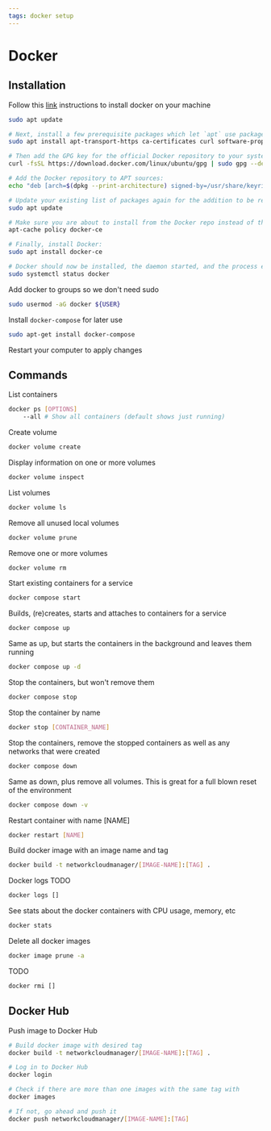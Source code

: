 ```yaml
---
tags: docker setup
---
```


# Docker
## Installation
Follow this [link](https://www.digitalocean.com/community/tutorials/how-to-install-and-use-docker-on-ubuntu-22-04) instructions to install docker on your machine
```bash
sudo apt update

# Next, install a few prerequisite packages which let `apt` use packages over HTTPS:
sudo apt install apt-transport-https ca-certificates curl software-properties-common

# Then add the GPG key for the official Docker repository to your system:
curl -fsSL https://download.docker.com/linux/ubuntu/gpg | sudo gpg --dearmor -o /usr/share/keyrings/docker-archive-keyring.gpg

# Add the Docker repository to APT sources:
echo "deb [arch=$(dpkg --print-architecture) signed-by=/usr/share/keyrings/docker-archive-keyring.gpg] https://download.docker.com/linux/ubuntu $(lsb_release -cs) stable" | sudo tee /etc/apt/sources.list.d/docker.list > /dev/null

# Update your existing list of packages again for the addition to be recognized:
sudo apt update

# Make sure you are about to install from the Docker repo instead of the default Ubuntu repo:
apt-cache policy docker-ce

# Finally, install Docker:
sudo apt install docker-ce

# Docker should now be installed, the daemon started, and the process enabled to start on boot. Check that it’s running:
sudo systemctl status docker
```

Add docker to groups so we don't need sudo
```bash
sudo usermod -aG docker ${USER}
```

Install `docker-compose` for later use
```bash
sudo apt-get install docker-compose
```

Restart your computer to apply changes

## Commands
List containers
```bash
docker ps [OPTIONS]
	--all # Show all containers (default shows just running)
```
Create volume
```bash
docker volume create
```
Display information on one or more volumes
```bash
docker volume inspect
```
List volumes
```bash
docker volume ls
```
Remove all unused local volumes
```bash
docker volume prune
```
Remove one or more volumes
```bash
docker volume rm
```
Start existing containers for a service
```bash
docker compose start
```
Builds, (re)creates, starts and attaches to containers for a service
```bash
docker compose up
```
Same as up, but starts the containers in the background and leaves them running
```bash
docker compose up -d
```
Stop the containers, but won't remove them
```bash
docker compose stop
```
Stop the container by name
```bash
docker stop [CONTAINER_NAME]
```
Stop the containers, remove the stopped containers as well as any networks that were created
```bash
docker compose down
```
Same as down, plus remove all volumes. This is great for a full blown reset of the environment
```bash
docker compose down -v
```
Restart container with name \[NAME]
```bash
docker restart [NAME]
```
Build docker image with an image name and tag
```bash
docker build -t networkcloudmanager/[IMAGE-NAME]:[TAG] .
```
Docker logs TODO
```bash
docker logs []
```
See stats about the docker containers with CPU usage, memory, etc
```bash
docker stats
```
Delete all docker images
```bash
docker image prune -a
```
TODO
```bash
docker rmi []
```

## Docker Hub
Push image to Docker Hub
```bash
# Build docker image with desired tag
docker build -t networkcloudmanager/[IMAGE-NAME]:[TAG] .

# Log in to Docker Hub
docker login

# Check if there are more than one images with the same tag with
docker images

# If not, go ahead and push it
docker push networkcloudmanager/[IMAGE-NAME]:[TAG]
```